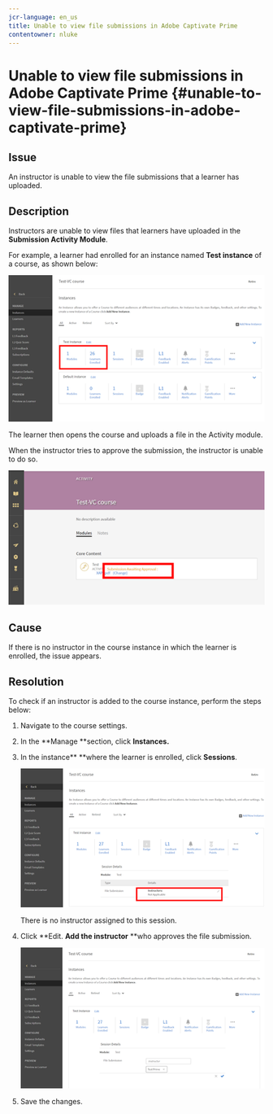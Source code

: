 ```yaml
---
jcr-language: en_us
title: Unable to view file submissions in Adobe Captivate Prime
contentowner: nluke
---
```



# Unable to view file submissions in Adobe Captivate Prime {#unable-to-view-file-submissions-in-adobe-captivate-prime}

## **Issue**

An instructor is unable to view the file submissions that a learner has uploaded.

## **Description**

Instructors are unable to view files that learners have uploaded in the **Submission Activity Module**.

For example, a learner had enrolled for an instance named **Test instance**&nbsp;of a course, as shown below:

![](assets/test-instance.png)

The learner then opens the course and uploads a file in the Activity module.

When the instructor tries to approve the submission, the instructor is unable to do so.

![](assets/activity.png)

## **Cause**

If there is no instructor in the course instance in which the learner is enrolled, the issue appears.

## Resolution

To check if an instructor is added to the course instance, perform the steps below:

1. Navigate to the course settings.
1. In the **Manage **section, click **Instances.**
1. In the instance** **where the learner is enrolled, click **Sessions**.

   ![](assets/check-instructor.png)

   There is no instructor assigned to this session.

1. Click **Edit. **Add the instructor**&nbsp;**who approves the file submission.

   ![](assets/assign-instructor.png)

1. Save the changes.

